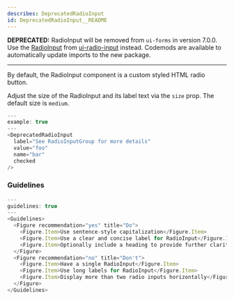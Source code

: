 ```yaml
---
describes: DeprecatedRadioInput
id: DeprecatedRadioInput__README
---
```


**DEPRECATED:** RadioInput will be removed from `ui-forms` in version 7.0.0. Use the [RadioInput](#RadioInput) from [ui-radio-input](#ui-radio-input) instead. Codemods are available to automatically update imports to the new package.
***

By default, the RadioInput component is a custom styled HTML radio button.

Adjust the size of the RadioInput and its label text via the `size` prop. The default size is
`medium`.

```js
---
example: true
---
<DeprecatedRadioInput
  label="See RadioInputGroup for more details"
  value="foo"
  name="bar"
  checked
/>
```
### Guidelines

```js
---
guidelines: true
---
<Guidelines>
  <Figure recommendation="yes" title="Do">
    <Figure.Item>Use sentence-style capitalization</Figure.Item>
    <Figure.Item>Use a clear and concise label for RadioInput</Figure.Item>
    <Figure.Item>Optionally include a heading to provide further clarity</Figure.Item>
  </Figure>
  <Figure recommendation="no" title="Don't">
    <Figure.Item>Have a single RadioInput</Figure.Item>
    <Figure.Item>Use long labels for RadioInput</Figure.Item>
    <Figure.Item>Display more than two radio inputs horizontally</Figure.Item>
  </Figure>
</Guidelines>
```
